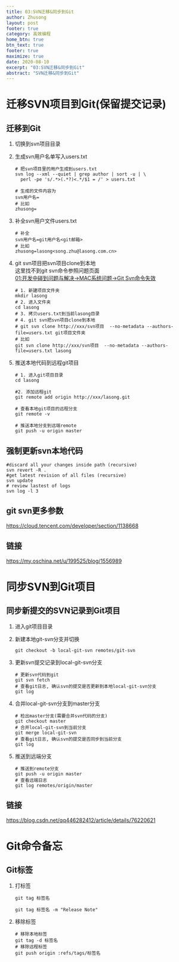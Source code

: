 ```yaml
---
title: 03:SVN迁移&同步到Git
author: Zhusong
layout: post
footer: true
category: 高效编程
home_btn: true
btn_text: true
footer: true
maximize: true
date: 2020-08-10
excerpt: "03:SVN迁移&同步到Git"
abstract: "SVN迁移&同步到Git"
---
```


# 迁移SVN项目到Git(保留提交记录)

## 迁移到Git
1. 切换到svn项目目录  
2. 生成svn用户名单写入users.txt

	```shell
	# 把svn项目里的用户生成到users.txt
	svn log --xml --quiet | grep author | sort -u | \
	  perl -pe 's/.*>(.*?)<.*/$1 = /' > users.txt
	  
	# 生成的文件内容为
	svn用户名=
	# 比如
	zhusong=
	```
	
3. 补全svn用户文件users.txt

	```shell
	# 补全
	svn用户名=git用户名<git邮箱>
	# 比如
	zhusong=lasong<song.zhu@lasong.com.cn>
	```

4. git svn项目把svn项目clone到本地  
这里找不到git svn命令参照问题页面  
[01:开发中碰到问题与解决->MAC系统问题->Git Svn命令失效](/question)

	```shell
	# 1. 新建项目文件夹
	mkdir lasong
	# 2. 进入文件夹
	cd lasong
	# 3. 拷贝users.txt到当前lasong目录
	# 4. git svn把svn项目clone到本地
	# git svn clone http://xxx/svn项目  --no-metadata --authors-file=users.txt git项目文件夹
	# 比如
	git svn clone http://xxx/svn项目  --no-metadata --authors-file=users.txt lasong
	```
	
5. 推送本地代码到远程git项目
	
	```shell
	# 1. 进入git项目目录
	cd lasong
	
	#2. 添加远程git
	git remote add origin http://xxx/lasong.git
	
	# 查看本地git项目的远程分支
	git remote -v
	
	# 推送本地分支到远端remote
	git push -u origin master
	```

## 强制更新svn本地代码

```shell
#discard all your changes inside path (recursive)
svn revert -R .
#get latest revision of all files (recursive)
svn update
# review lastest of logs
svn log -l 3
```
## git svn更多参数
<https://cloud.tencent.com/developer/section/1138668>


## 链接
<https://my.oschina.net/u/199525/blog/1556989>

# 同步SVN到Git项目
## 同步新提交的SVN记录到Git项目
1. 进入git项目目录
2. 新建本地git-svn分支并切换  

	```shell
	git checkout -b local-git-svn remotes/git-svn
	```
3. 更新svn提交记录到local-git-svn分支

	```shell
	# 更新svn代码到git
	git svn fetch
	# 查看git日志, 确认svn的提交是否更新到本地local-git-svn分支
	git log
	```
4. 合并local-git-svn分支到master分支
	
	```shell
	# 检出master分支(需要合并svn代码的分支)
	git checkout master
	# 合并local-git-svn到当前分支
	git merge local-git-svn
	# 查看git日志, 确认svn的提交是否同步到当前分支
	git log
	```
5. 推送到远端分支
	
	```shell
	# 推送到remote分支
	git push -u origin master
	# 查看远端日志
	git log remotes/origin/master
	```
	
## 链接
<https://blog.csdn.net/qq446282412/article/details/76220621>


# Git命令备忘

## Git标签

1.  打标签

	```shell
	git tag 标签名
	
	git tag 标签名 -m "Release Note"
	```

2. 移除标签

	```shell
	# 移除本地标签
	git tag -d 标签名
	# 移除远程标签
	git push origin :refs/tags/标签名
	```
